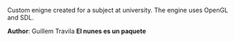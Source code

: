 
Custom enigne created for a subject at university. The engine uses OpenGL and SDL.

**Author**: Guillem Travila
**El nunes es un paquete**

